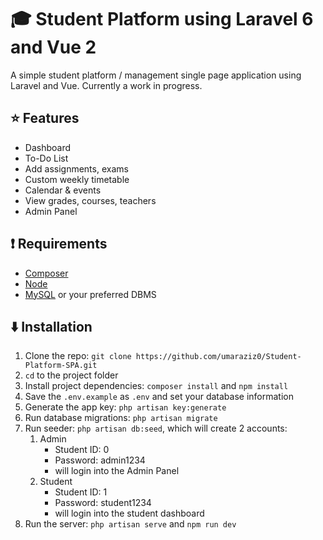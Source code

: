 # :mortar_board: Student Platform using Laravel 6 and Vue 2

A simple student platform / management single page application using Laravel and Vue.
Currently a work in progress.

## :star: Features

-   Dashboard
-   To-Do List
-   Add assignments, exams
-   Custom weekly timetable
-   Calendar & events
-   View grades, courses, teachers
-   Admin Panel

## :exclamation: Requirements

-   [Composer](https://www.getcomposer.org)
-   [Node](https://www.nodejs.org)
-   [MySQL](https://www.mysql.com) or your preferred DBMS

## :arrow_down: Installation

1. Clone the repo: `git clone https://github.com/umaraziz0/Student-Platform-SPA.git`
2. `cd` to the project folder
3. Install project dependencies: `composer install` and `npm install`
4. Save the `.env.example` as `.env` and set your database information
5. Generate the app key: `php artisan key:generate`
6. Run database migrations: `php artisan migrate`
7. Run seeder: `php artisan db:seed`, which will create 2 accounts:
    1. Admin 
        - Student ID: 0
        - Password: admin1234
        - will login into the Admin Panel
    2. Student
        - Student ID: 1
        - Password: student1234
        - will login into the student dashboard
8. Run the server: `php artisan serve` and `npm run dev`
